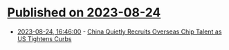 # [Published on 2023-08-24](index.md)

* [2023-08-24, 16:46:00](https://news.slashdot.org/story/23/08/24/1646259/china-quietly-recruits-overseas-chip-talent-as-us-tightens-curbs?utm_source=rss1.0mainlinkanon&utm_medium=feed) - [China Quietly Recruits Overseas Chip Talent as US Tightens Curbs](https://news.slashdot.org/story/23/08/24/1646259/china-quietly-recruits-overseas-chip-talent-as-us-tightens-curbs?utm_source=rss1.0mainlinkanon&utm_medium=feed)
